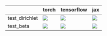|                | torch                                                                                                                                                                              | tensorflow                                                                                                                                                                         | jax                                                                                                                                                                                |
|:---------------|:-----------------------------------------------------------------------------------------------------------------------------------------------------------------------------------|:-----------------------------------------------------------------------------------------------------------------------------------------------------------------------------------|:-----------------------------------------------------------------------------------------------------------------------------------------------------------------------------------|
| test_dirichlet | <a href="https://github.com/unifyai/ivy/actions/runs/3707615186/jobs/6284254967" rel="noopener noreferrer" target="_blank"><img src=https://img.shields.io/badge/-failure-red></a> | <a href="https://github.com/unifyai/ivy/actions/runs/3707615186/jobs/6284312125" rel="noopener noreferrer" target="_blank"><img src=https://img.shields.io/badge/-failure-red></a> | <a href="https://github.com/unifyai/ivy/actions/runs/3705053291/jobs/6278451729" rel="noopener noreferrer" target="_blank"><img src=https://img.shields.io/badge/-failure-red></a> |
| test_beta      | <a href="https://github.com/unifyai/ivy/actions/runs/3707615186/jobs/6284274120" rel="noopener noreferrer" target="_blank"><img src=https://img.shields.io/badge/-failure-red></a> | <a href="https://github.com/unifyai/ivy/actions/runs/3707615186/jobs/6284287093" rel="noopener noreferrer" target="_blank"><img src=https://img.shields.io/badge/-failure-red></a> | <a href="https://github.com/unifyai/ivy/actions/runs/3707615186/jobs/6284297881" rel="noopener noreferrer" target="_blank"><img src=https://img.shields.io/badge/-failure-red></a> |